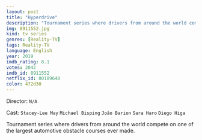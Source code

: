 ```yaml
---
layout: post
title: "Hyperdrive"
description: "Tournament series where drivers from around the world compete on one of the largest automotive obstacle courses ever made..."
img: 8911552.jpg
kind: tv series
genres: [Reality-TV]
tags: Reality-TV 
language: English
year: 2019
imdb_rating: 8.1
votes: 2042
imdb_id: 8911552
netflix_id: 80189648
color: 472d30
---
```

Director: `N/A`  

Cast: `Stacey-Lee May` `Michael Bisping` `João Barion` `Sara Haro` `Diego Higa` 

Tournament series where drivers from around the world compete on one of the largest automotive obstacle courses ever made.